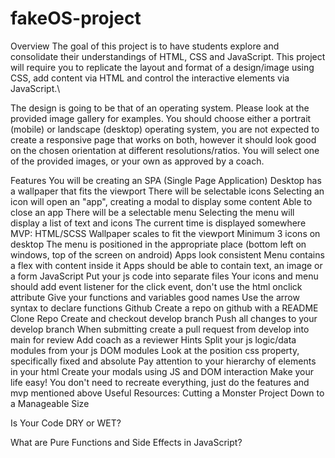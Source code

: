 # fakeOS-project

Overview
The goal of this project is to have students explore and consolidate their understandings of HTML, CSS and JavaScript. This project will require you to replicate the layout and format of a design/image using CSS, add content via HTML and control the interactive elements via JavaScript.\

The design is going to be that of an operating system.
Please look at the provided image gallery for examples. You should choose either a portrait (mobile) or landscape (desktop) operating system, you are not expected to create a responsive page that works on both, however it should look good on the chosen orientation at different resolutions/ratios. You will select one of the provided images, or your own as approved by a coach.

Features
You will be creating an SPA (Single Page Application)
Desktop has a wallpaper that fits the viewport
There will be selectable icons
Selecting an icon will open an "app", creating a modal to display some content
Able to close an app
There will be a selectable menu
Selecting the menu will display a list of text and icons
The current time is displayed somewhere
MVP:
HTML/SCSS
Wallpaper scales to fit the viewport
Minimum 3 icons on desktop
The menu is positioned in the appropriate place (bottom left on windows, top of the screen on android)
Apps look consistent
Menu contains a flex with content inside it
Apps should be able to contain text, an image or a form
JavaScript
Put your js code into separate files
Your icons and menu should add event listener for the click event, don't use the html onclick attribute
Give your functions and variables good names
Use the arrow syntax to declare functions
Github
Create a repo on github with a README
Clone Repo
Create and checkout develop branch
Push all changes to your develop branch
When submitting create a pull request from develop into main for review
Add coach as a reviewer
Hints
Split your js logic/data modules from your js DOM modules
Look at the position css property, specifically fixed and absolute
Pay attention to your hierarchy of elements in your html
Create your modals using JS and DOM interaction
Make your life easy! You don't need to recreate everything, just do the features and mvp mentioned above
Useful Resources:
Cutting a Monster Project Down to a Manageable Size

Is Your Code DRY or WET?

What are Pure Functions and Side Effects in JavaScript?